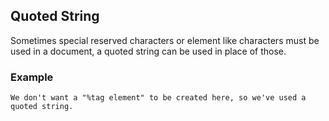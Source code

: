 ## Quoted String

Sometimes special reserved characters or element like characters must be used in a document, a quoted string can be used in place of those.

### Example

```
We don't want a "%tag element" to be created here, so we've used a quoted string.
```
